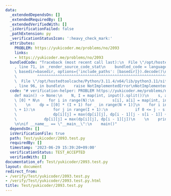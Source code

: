 ```yaml
---
data:
  _extendedDependsOn: []
  _extendedRequiredBy: []
  _extendedVerifiedWith: []
  _isVerificationFailed: false
  _pathExtension: py
  _verificationStatusIcon: ':heavy_check_mark:'
  attributes:
    PROBLEM: https://yukicoder.me/problems/no/2093
    links:
    - https://yukicoder.me/problems/no/2093
  bundledCode: "Traceback (most recent call last):\n  File \"/opt/hostedtoolcache/Python/3.11.4/x64/lib/python3.11/site-packages/onlinejudge_verify/documentation/build.py\"\
    , line 71, in _render_source_code_stat\n    bundled_code = language.bundle(stat.path,\
    \ basedir=basedir, options={'include_paths': [basedir]}).decode()\n          \
    \         ^^^^^^^^^^^^^^^^^^^^^^^^^^^^^^^^^^^^^^^^^^^^^^^^^^^^^^^^^^^^^^^^^^^^^^^^^^^^^^^^^\n\
    \  File \"/opt/hostedtoolcache/Python/3.11.4/x64/lib/python3.11/site-packages/onlinejudge_verify/languages/python.py\"\
    , line 96, in bundle\n    raise NotImplementedError\nNotImplementedError\n"
  code: "# verification-helper: PROBLEM https://yukicoder.me/problems/no/2093\n\n\
    def main() -> None:\n    N, I = map(int, input().split())\n    s, a = [0] * N,\
    \ [0] * N\n    for i in range(N):\n        s[i], a[i] = map(int, input().split())\n\
    \    \n    dp = [[0] * (I + 1) for _ in range(N + 1)]\n    for i in range(1, N\
    \ + 1):\n        for j in range(I + 1):\n            if 0 <= j - s[i - 1] <= I:\n\
    \                dp[i][j] = max(dp[i][j], dp[i - 1][j - s[i - 1]] + a[i - 1])\n\
    \            dp[i][j] = max(dp[i][j], dp[i - 1][j])\n    \n    print(dp[N][I])\n\
    \n\nif __name__ == \"__main__\":\n    main()"
  dependsOn: []
  isVerificationFile: true
  path: Test/yukicoder/2093.test.py
  requiredBy: []
  timestamp: '2023-06-29 15:39:20+09:00'
  verificationStatus: TEST_ACCEPTED
  verifiedWith: []
documentation_of: Test/yukicoder/2093.test.py
layout: document
redirect_from:
- /verify/Test/yukicoder/2093.test.py
- /verify/Test/yukicoder/2093.test.py.html
title: Test/yukicoder/2093.test.py
---
```


